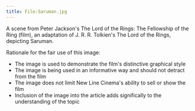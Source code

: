 ```yaml
---
title: File:Saruman.jpg
---
```


A scene from Peter Jackson's The Lord of the Rings: The Fellowship of
the Ring (film), an adaptation of J. R. R. Tolkien's The Lord of the
Rings, depicting Saruman.

Rationale for the fair use of this image:

- The image is used to demonstrate the film's distinctive graphical
  style
- The image is being used in an informative way and should not detract
  from the film
- The image does not limit New Line Cinema's ability to sell or show the
  film
- Inclusion of the image into the article adds significally to the
  understanding of the topic